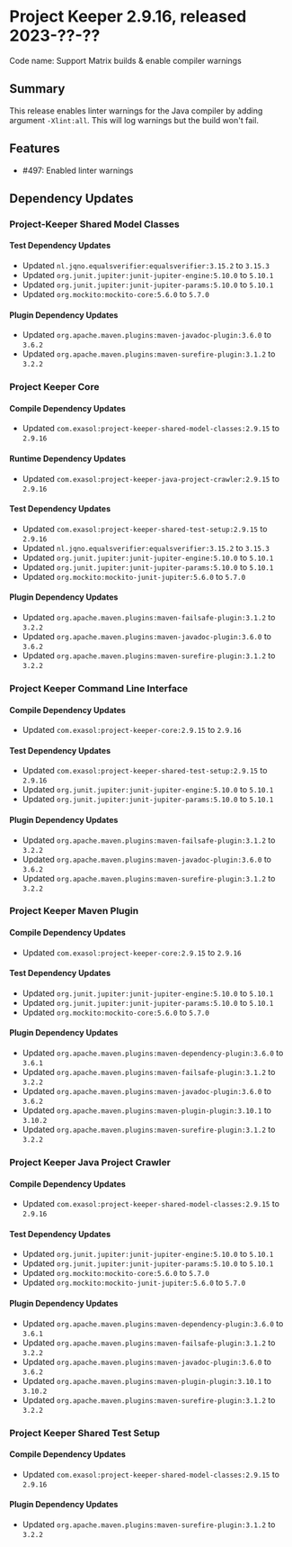 # Project Keeper 2.9.16, released 2023-??-??

Code name: Support Matrix builds & enable compiler warnings

## Summary

This release enables linter warnings for the Java compiler by adding argument `-Xlint:all`. This will log warnings but the build won't fail.

## Features

* #497: Enabled linter warnings

## Dependency Updates

### Project-Keeper Shared Model Classes

#### Test Dependency Updates

* Updated `nl.jqno.equalsverifier:equalsverifier:3.15.2` to `3.15.3`
* Updated `org.junit.jupiter:junit-jupiter-engine:5.10.0` to `5.10.1`
* Updated `org.junit.jupiter:junit-jupiter-params:5.10.0` to `5.10.1`
* Updated `org.mockito:mockito-core:5.6.0` to `5.7.0`

#### Plugin Dependency Updates

* Updated `org.apache.maven.plugins:maven-javadoc-plugin:3.6.0` to `3.6.2`
* Updated `org.apache.maven.plugins:maven-surefire-plugin:3.1.2` to `3.2.2`

### Project Keeper Core

#### Compile Dependency Updates

* Updated `com.exasol:project-keeper-shared-model-classes:2.9.15` to `2.9.16`

#### Runtime Dependency Updates

* Updated `com.exasol:project-keeper-java-project-crawler:2.9.15` to `2.9.16`

#### Test Dependency Updates

* Updated `com.exasol:project-keeper-shared-test-setup:2.9.15` to `2.9.16`
* Updated `nl.jqno.equalsverifier:equalsverifier:3.15.2` to `3.15.3`
* Updated `org.junit.jupiter:junit-jupiter-engine:5.10.0` to `5.10.1`
* Updated `org.junit.jupiter:junit-jupiter-params:5.10.0` to `5.10.1`
* Updated `org.mockito:mockito-junit-jupiter:5.6.0` to `5.7.0`

#### Plugin Dependency Updates

* Updated `org.apache.maven.plugins:maven-failsafe-plugin:3.1.2` to `3.2.2`
* Updated `org.apache.maven.plugins:maven-javadoc-plugin:3.6.0` to `3.6.2`
* Updated `org.apache.maven.plugins:maven-surefire-plugin:3.1.2` to `3.2.2`

### Project Keeper Command Line Interface

#### Compile Dependency Updates

* Updated `com.exasol:project-keeper-core:2.9.15` to `2.9.16`

#### Test Dependency Updates

* Updated `com.exasol:project-keeper-shared-test-setup:2.9.15` to `2.9.16`
* Updated `org.junit.jupiter:junit-jupiter-engine:5.10.0` to `5.10.1`
* Updated `org.junit.jupiter:junit-jupiter-params:5.10.0` to `5.10.1`

#### Plugin Dependency Updates

* Updated `org.apache.maven.plugins:maven-failsafe-plugin:3.1.2` to `3.2.2`
* Updated `org.apache.maven.plugins:maven-javadoc-plugin:3.6.0` to `3.6.2`
* Updated `org.apache.maven.plugins:maven-surefire-plugin:3.1.2` to `3.2.2`

### Project Keeper Maven Plugin

#### Compile Dependency Updates

* Updated `com.exasol:project-keeper-core:2.9.15` to `2.9.16`

#### Test Dependency Updates

* Updated `org.junit.jupiter:junit-jupiter-engine:5.10.0` to `5.10.1`
* Updated `org.junit.jupiter:junit-jupiter-params:5.10.0` to `5.10.1`
* Updated `org.mockito:mockito-core:5.6.0` to `5.7.0`

#### Plugin Dependency Updates

* Updated `org.apache.maven.plugins:maven-dependency-plugin:3.6.0` to `3.6.1`
* Updated `org.apache.maven.plugins:maven-failsafe-plugin:3.1.2` to `3.2.2`
* Updated `org.apache.maven.plugins:maven-javadoc-plugin:3.6.0` to `3.6.2`
* Updated `org.apache.maven.plugins:maven-plugin-plugin:3.10.1` to `3.10.2`
* Updated `org.apache.maven.plugins:maven-surefire-plugin:3.1.2` to `3.2.2`

### Project Keeper Java Project Crawler

#### Compile Dependency Updates

* Updated `com.exasol:project-keeper-shared-model-classes:2.9.15` to `2.9.16`

#### Test Dependency Updates

* Updated `org.junit.jupiter:junit-jupiter-engine:5.10.0` to `5.10.1`
* Updated `org.junit.jupiter:junit-jupiter-params:5.10.0` to `5.10.1`
* Updated `org.mockito:mockito-core:5.6.0` to `5.7.0`
* Updated `org.mockito:mockito-junit-jupiter:5.6.0` to `5.7.0`

#### Plugin Dependency Updates

* Updated `org.apache.maven.plugins:maven-dependency-plugin:3.6.0` to `3.6.1`
* Updated `org.apache.maven.plugins:maven-failsafe-plugin:3.1.2` to `3.2.2`
* Updated `org.apache.maven.plugins:maven-javadoc-plugin:3.6.0` to `3.6.2`
* Updated `org.apache.maven.plugins:maven-plugin-plugin:3.10.1` to `3.10.2`
* Updated `org.apache.maven.plugins:maven-surefire-plugin:3.1.2` to `3.2.2`

### Project Keeper Shared Test Setup

#### Compile Dependency Updates

* Updated `com.exasol:project-keeper-shared-model-classes:2.9.15` to `2.9.16`

#### Plugin Dependency Updates

* Updated `org.apache.maven.plugins:maven-surefire-plugin:3.1.2` to `3.2.2`
